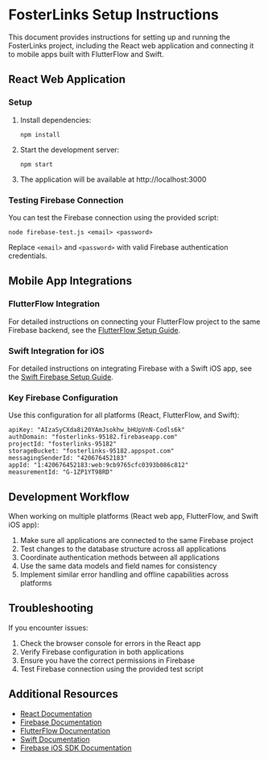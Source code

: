 
# FosterLinks Setup Instructions

This document provides instructions for setting up and running the FosterLinks project, including the React web application and connecting it to mobile apps built with FlutterFlow and Swift.

## React Web Application

### Setup

1. Install dependencies:
   ```
   npm install
   ```

2. Start the development server:
   ```
   npm start
   ```

3. The application will be available at http://localhost:3000

### Testing Firebase Connection

You can test the Firebase connection using the provided script:

```
node firebase-test.js <email> <password>
```

Replace `<email>` and `<password>` with valid Firebase authentication credentials.

## Mobile App Integrations

### FlutterFlow Integration

For detailed instructions on connecting your FlutterFlow project to the same Firebase backend, see the [FlutterFlow Setup Guide](./FLUTTERFLOW_SETUP.md).

### Swift Integration for iOS

For detailed instructions on integrating Firebase with a Swift iOS app, see the [Swift Firebase Setup Guide](./SWIFT_FIREBASE_SETUP.md).

### Key Firebase Configuration

Use this configuration for all platforms (React, FlutterFlow, and Swift):

```
apiKey: "AIzaSyCXda8i20YAmJsokhw_bHUpVnN-Codls6k"
authDomain: "fosterlinks-95182.firebaseapp.com"
projectId: "fosterlinks-95182"
storageBucket: "fosterlinks-95182.appspot.com"
messagingSenderId: "420676452183"
appId: "1:420676452183:web:9cb9765cfc0393b086c812"
measurementId: "G-1ZP1YT98RD"
```

## Development Workflow

When working on multiple platforms (React web app, FlutterFlow, and Swift iOS app):

1. Make sure all applications are connected to the same Firebase project
2. Test changes to the database structure across all applications
3. Coordinate authentication methods between all applications
4. Use the same data models and field names for consistency
5. Implement similar error handling and offline capabilities across platforms

## Troubleshooting

If you encounter issues:

1. Check the browser console for errors in the React app
2. Verify Firebase configuration in both applications
3. Ensure you have the correct permissions in Firebase
4. Test Firebase connection using the provided test script

## Additional Resources

- [React Documentation](https://reactjs.org/docs/getting-started.html)
- [Firebase Documentation](https://firebase.google.com/docs)
- [FlutterFlow Documentation](https://docs.flutterflow.io/)
- [Swift Documentation](https://developer.apple.com/documentation/swift)
- [Firebase iOS SDK Documentation](https://firebase.google.com/docs/ios/setup)
